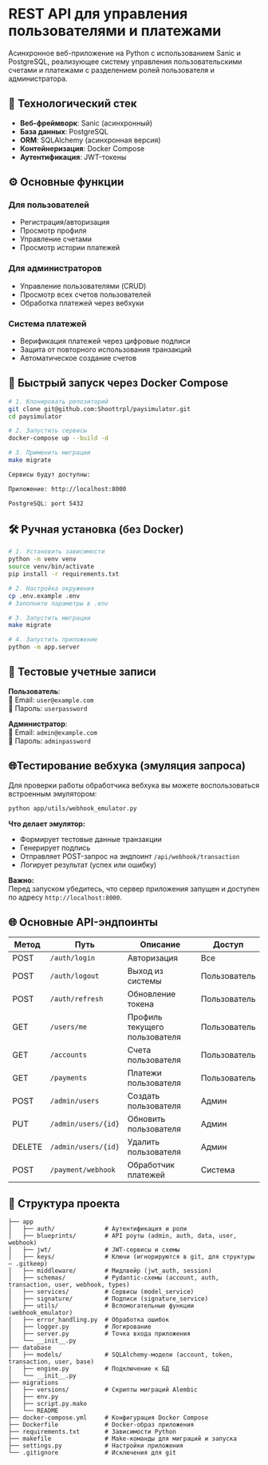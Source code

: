 # REST API для управления пользователями и платежами

Асинхронное веб-приложение на Python с использованием Sanic и PostgreSQL, реализующее систему управления пользовательскими счетами и платежами с разделением ролей пользователя и администратора.

## 🔧 Технологический стек
- **Веб-фреймворк**: Sanic (асинхронный)
- **База данных**: PostgreSQL
- **ORM**: SQLAlchemy (асинхронная версия)
- **Контейнеризация**: Docker Compose
- **Аутентификация**: JWT-токены

## ⚙️ Основные функции
### Для пользователей
- Регистрация/авторизация
- Просмотр профиля
- Управление счетами
- Просмотр истории платежей

### Для администраторов
- Управление пользователями (CRUD)
- Просмотр всех счетов пользователей
- Обработка платежей через вебхуки

### Система платежей
- Верификация платежей через цифровые подписи
- Защита от повторного использования транзакций
- Автоматическое создание счетов

## 🚀 Быстрый запуск через Docker Compose

```bash
# 1. Клонировать репозиторий
git clone git@github.com:Shoottrpl/paysimulator.git
cd paysimulator

# 2. Запустить сервисы
docker-compose up --build -d

# 3. Применить миграции
make migrate

Сервисы будут доступны:

Приложение: http://localhost:8000

PostgreSQL: port 5432

```

## 🛠 Ручная установка (без Docker)

```bash
# 1. Установить зависимости
python -m venv venv
source venv/bin/activate
pip install -r requirements.txt

# 2. Настройка окружения
cp .env.example .env
# Заполните параметры в .env

# 3. Запустить миграции
make migrate

# 4. Запустить приложение
python -m app.server
```
## 🔐 Тестовые учетные записи

**Пользователь**:  
📧 Email: `user@example.com`  
🔑 Пароль: `userpassword`

**Администратор**:  
📧 Email: `admin@example.com`  
🔑 Пароль: `adminpassword`

## 🌐Тестирование вебхука (эмуляция запроса)

Для проверки работы обработчика вебхука вы можете воспользоваться встроенным эмулятором:

```bash
python app/utils/webhook_emulator.py
```

**Что делает эмулятор:**
- Формирует тестовые данные транзакции
- Генерирует подпись
- Отправляет POST-запрос на эндпоинт `/api/webhook/transaction`
- Логирует результат (успех или ошибку)

**Важно:**  
Перед запуском убедитесь, что сервер приложения запущен и доступен по адресу `http://localhost:8000`.

## 🌐 Основные API-эндпоинты

| Метод  | Путь                  | Описание                     | Доступ     |
|--------|-----------------------|------------------------------|------------|
| POST   | `/auth/login`         | Авторизация                  | Все        |
| POST   | `/auth/logout`           | Выход из системы                | Пользователь|
| POST   | `/auth/refresh`          | Обновление токена               | Пользователь|
| GET    | `/users/me`           | Профиль текущего пользователя| Пользователь|
| GET    | `/accounts`           | Счета пользователя           | Пользователь|
| GET    | `/payments`           | Платежи пользователя         | Пользователь|
| POST   | `/admin/users`        | Создать пользователя         | Админ      |
| PUT    | `/admin/users/{id}`   | Обновить пользователя        | Админ      |
| DELETE | `/admin/users/{id}`   | Удалить пользователя         | Админ      |
| POST   | `/payment/webhook`    | Обработчик платежей          | Система    |

## 📁 Структура проекта
```text
├── app
│   ├── auth/              # Аутентификация и роли
│   ├── blueprints/        # API роуты (admin, auth, data, user, webhook)
│   ├── jwt/               # JWT-сервисы и схемы
│   ├── keys/              # Ключи (игнорируются в git, для структуры — .gitkeep)
│   ├── middleware/        # Мидлвейр (jwt_auth, session)
│   ├── schemas/           # Pydantic-схемы (account, auth, transaction, user, webhook, types)
│   ├── services/          # Сервисы (model_service)
│   ├── signature/         # Подписи (signature_service)
│   ├── utils/             # Вспомогательные функции (webhook_emulator)
│   ├── error_handling.py  # Обработка ошибок
│   ├── logger.py          # Логирование
│   ├── server.py          # Точка входа приложения
│   └── __init__.py
├── database
│   ├── models/            # SQLAlchemy-модели (account, token, transaction, user, base)
│   ├── engine.py          # Подключение к БД
│   └── __init__.py
├── migrations
│   ├── versions/          # Скрипты миграций Alembic
│   ├── env.py
│   ├── script.py.mako
│   └── README
├── docker-compose.yml     # Конфигурация Docker Compose
├── Dockerfile             # Docker-образ приложения
├── requirements.txt       # Зависимости Python
├── makefile               # Make-команды для миграций и запуска
├── settings.py            # Настройки приложения
└── .gitignore             # Исключения для git
```
